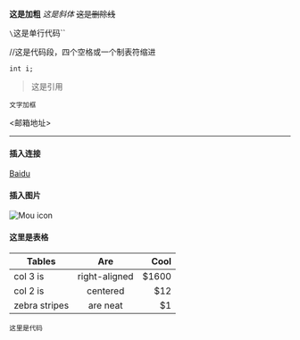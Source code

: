 
**这是加粗**
_这是斜体_
~~这是删除线~~

`\`这是单行代码\``

//这是代码段，四个空格或一个制表符缩进

    int i;

>这是引用

`文字加框`

<邮箱地址>

***

#### 插入连接

[Baidu](www.baidu.com)

#### 插入图片

![Mou icon](http://mouapp.com/Mou_128.png)

#### 这里是表格

| Tables        | Are           | Cool  |
| ------------- |:-------------:| -----:|
| col 3 is      | right-aligned | $1600 |
| col 2 is      | centered      |   $12 |
| zebra stripes | are neat      |    $1 |

`这里是代码`

